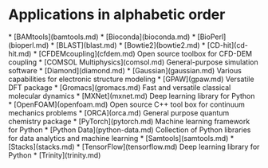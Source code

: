 <h1> Applications in alphabetic order</h1>
<!-- head -2 alpha.md > tmp; grep \* index.md | sort | uniq >> tmp;mv tmp alpha.md -->
* [BAMtools](bamtools.md)
* [Bioconda](bioconda.md)
* [BioPerl](bioperl.md)
* [BLAST](blast.md)
* [Bowtie2](bowtie2.md)
* [CD-hit](cd-hit.md)
* [CFDEMcoupling](cfdem.md) Open source toolbox for CFD-DEM coupling
* [COMSOL Multiphysics](comsol.md) General-purpose simulation software
* [Diamond](diamond.md)
* [Gaussian](gaussian.md) Various capabilities for electronic structure modeling
* [GPAW](gpaw.md) Versatile DFT package
* [Gromacs](gromacs.md) Fast and versatile classical molecular dynamics
* [MXNet](mxnet.md) Deep learning library for Python
* [OpenFOAM](openfoam.md) Open source C++ tool box for continuum mechanics problems
* [ORCA](orca.md) General purpose quantum chemistry package
* [PyTorch](pytorch.md) Machine learning framework for Python
* [Python Data](python-data.md) Collection of Python libraries for data analytics and machine learning
* [Samtools](samtools.md)
* [Stacks](stacks.md)
* [TensorFlow](tensorflow.md) Deep learning library for Python
* [Trinity](trinity.md)
